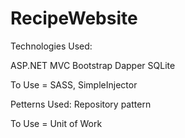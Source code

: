 # RecipeWebsite

Technologies Used:

ASP.NET MVC
Bootstrap
Dapper
SQLite

To Use = SASS, SimpleInjector

Petterns Used:
Repository pattern

To Use = Unit of Work